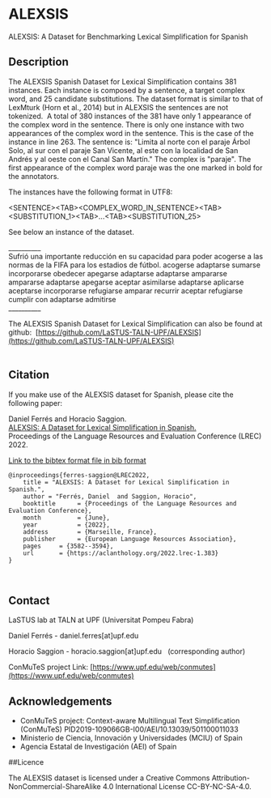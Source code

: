 # ALEXSIS
ALEXSIS:  A Dataset for Benchmarking Lexical Simplification for Spanish

## Description

The ALEXSIS Spanish Dataset for Lexical Simplification contains 381 instances. Each instance is composed by a sentence, a target complex word, and 25 candidate substitutions. The dataset format is similar to that of LexMturk (Horn et al., 2014) but in ALEXSIS the sentences are not tokenized. 
A total of 380 instances of the 381 have only 1 appearance of the complex word in the sentence.
There is only one instance with two appearances of the complex word in the sentence. This is the case of the instance in line 263.
The sentence is: "Limita al norte con el paraje Árbol Solo, al sur con el paraje San Vicente, al este con la localidad de San Andrés y al oeste con el Canal San Martín." The complex is "paraje". The first appearance of the complex word paraje was the one marked in bold for the annotators.

The instances have the following format in UTF8:

\<SENTENCE\>\<TAB\>\<COMPLEX_WORD_IN_SENTENCE\>\<TAB\>\<SUBSTITUTION_1\>\<TAB\>...\<TAB\>\<SUBSTITUTION_25\><br/>

See below an instance of the dataset.

\_\_\_\_\_\_\_\_\_\_<br/>
Sufrió una importante reducción en su capacidad para poder acogerse a las normas de la FIFA para los estadios de fútbol. acogerse adaptarse sumarse incorporarse obedecer apegarse adaptarse adaptarse ampararse ampararse adaptarse apegarse aceptar asimilarse adaptarse aplicarse aceptarse incorporarse refugiarse amparar recurrir aceptar refugiarse cumplir con adaptarse admitirse<br/>
\_\_\_\_\_\_\_\_\_\_<br/>

The ALEXSIS Spanish Dataset for Lexical Simplification can also be found at github:  [https://github.com/LaSTUS-TALN-UPF/ALEXSIS](https://github.com/LaSTUS-TALN-UPF/ALEXSIS) <br/>
<br/>


## Citation

If you make use of the ALEXSIS dataset for Spanish, please cite the following paper:

Daniel Ferrés and Horacio Saggion.<br/>
[ALEXSIS: A Dataset for Lexical Simplification in Spanish.](www.lrec-conf.org/proceedings/lrec2022/pdf/2022.lrec-1.383.pdf)<br/>
Proceedings of the Language Resources and Evaluation Conference (LREC) 2022.<br/>

[Link to the bibtex format file in bib format](www.lrec-conf.org/proceedings/lrec2022/bib/2022.lrec-1.383.bib)

```console
@inproceedings{ferres-saggion@LREC2022,
    title = "ALEXSIS: A Dataset for Lexical Simplification in Spanish.",
    author = "Ferrés, Daniel  and Saggion, Horacio",
    booktitle      = {Proceedings of the Language Resources and Evaluation Conference},
    month          = {June},
    year           = {2022},
    address        = {Marseille, France},
    publisher      = {European Language Resources Association},
    pages     = {3582--3594},
    url       = {https://aclanthology.org/2022.lrec-1.383}
}
```

 <br/>
 
## Contact

LaSTUS lab at TALN at UPF (Universitat Pompeu Fabra)

Daniel Ferrés - daniel.ferres[at]upf.edu

Horacio Saggion - horacio.saggion[at]upf.edu   (corresponding author)

ConMuTeS project Link: [https://www.upf.edu/web/conmutes](https://www.upf.edu/web/conmutes)

## Acknowledgements

- ConMuTeS project: Context-aware Multilingual Text Simplification (ConMuTeS) PID2019-109066GB-I00/AEI/10.13039/501100011033
- Ministerio de Ciencia, Innovación y Universidades (MCIU) of Spain
- Agencia Estatal de Investigación (AEI) of Spain



##Licence

The ALEXSIS dataset is licensed under a Creative Commons Attribution-NonCommercial-ShareAlike 4.0 International License CC-BY-NC-SA-4.0.


